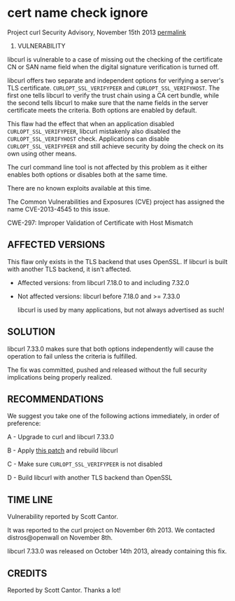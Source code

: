 cert name check ignore
======================

Project curl Security Advisory, November 15th 2013
[permalink](https://curl.se/docs/CVE-2013-4545.html)

1. VULNERABILITY

  libcurl is vulnerable to a case of missing out the checking of the
  certificate CN or SAN name field when the digital signature verification is
  turned off.

  libcurl offers two separate and independent options for verifying a server's
  TLS certificate. `CURLOPT_SSL_VERIFYPEER` and `CURLOPT_SSL_VERIFYHOST`. The
  first one tells libcurl to verify the trust chain using a CA cert bundle,
  while the second tells libcurl to make sure that the name fields in the
  server certificate meets the criteria. Both options are enabled by default.

  This flaw had the effect that when an application disabled
  `CURLOPT_SSL_VERIFYPEER`, libcurl mistakenly also disabled the
  `CURLOPT_SSL_VERIFYHOST` check. Applications can disable
  `CURLOPT_SSL_VERIFYPEER` and still achieve security by doing the check on
  its own using other means.

  The curl command line tool is not affected by this problem as it either
  enables both options or disables both at the same time.

  There are no known exploits available at this time.

  The Common Vulnerabilities and Exposures (CVE) project has assigned the name
  CVE-2013-4545 to this issue.

  CWE-297: Improper Validation of Certificate with Host Mismatch

AFFECTED VERSIONS
-----------------

  This flaw only exists in the TLS backend that uses OpenSSL. If libcurl is
  built with another TLS backend, it isn't affected.

- Affected versions: from libcurl 7.18.0 to and including 7.32.0
- Not affected versions: libcurl before 7.18.0 and >= 7.33.0

  libcurl is used by many applications, but not always advertised as such!

SOLUTION
--------

  libcurl 7.33.0 makes sure that both options independently will cause the
  operation to fail unless the criteria is fulfilled.

  The fix was committed, pushed and released without the full security
  implications being properly realized.

RECOMMENDATIONS
---------------

  We suggest you take one of the following actions immediately, in order of
  preference:

  A - Upgrade to curl and libcurl 7.33.0

  B - Apply [this patch](https://github.com/curl/curl/commit/3c3622b6) and rebuild
      libcurl

  C - Make sure `CURLOPT_SSL_VERIFYPEER` is not disabled

  D - Build libcurl with another TLS backend than OpenSSL

TIME LINE
---------

  Vulnerability reported by Scott Cantor.

  It was reported to the curl project on November 6th 2013. We contacted
  distros@openwall on November 8th.

  libcurl 7.33.0 was released on October 14th 2013, already containing this
  fix.

CREDITS
-------

  Reported by Scott Cantor. Thanks a lot!
